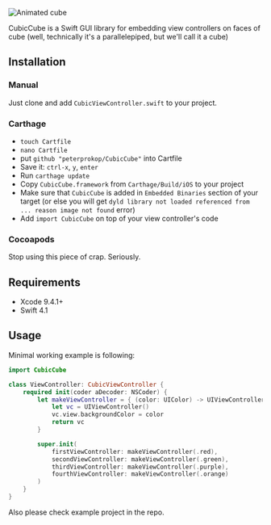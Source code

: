 ![Animated cube](http://i.imgur.com/A2PTLHa.gif)

CubicCube is a Swift GUI library for embedding view controllers on faces of cube
(well, technically it's a parallelepiped, but we'll call it a cube)

## Installation

### Manual
Just clone and add ```CubicViewController.swift``` to your project.

### Carthage
* `touch Cartfile`
* `nano Cartfile`
* put `github "peterprokop/CubicCube"` into Cartfile
* Save it: `ctrl-x`, `y`, `enter`
* Run `carthage update`
* Copy `CubicCube.framework` from `Carthage/Build/iOS` to your project
* Make sure that `CubicCube` is added in `Embedded Binaries` section of your target (or else you will get `dyld library not loaded referenced from ... reason image not found` error)
* Add `import CubicCube` on top of your view controller's code

### Cocoapods
Stop using this piece of crap. Seriously.

## Requirements
- Xcode 9.4.1+
- Swift 4.1

## Usage
Minimal working example is following:
```swift
import CubicCube

class ViewController: CubicViewController {
    required init(coder aDecoder: NSCoder) {
        let makeViewController = { (color: UIColor) -> UIViewController in
            let vc = UIViewController()
            vc.view.backgroundColor = color
            return vc
        }

        super.init(
            firstViewController: makeViewController(.red),
            secondViewController: makeViewController(.green),
            thirdViewController: makeViewController(.purple),
            fourthViewController: makeViewController(.orange)
        )
    }
}
```

Also please check example project in the repo.
